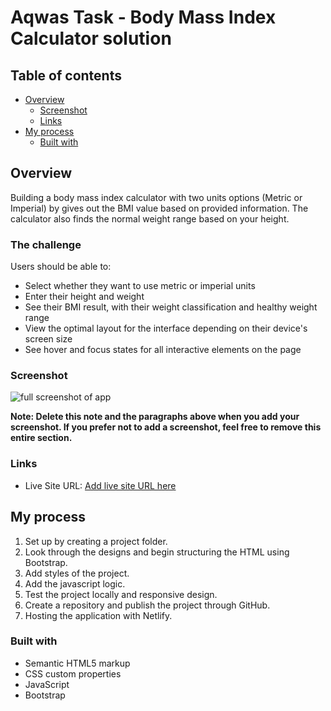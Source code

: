 # Aqwas Task - Body Mass Index Calculator solution

## Table of contents

- [Overview](#overview)
  - [Screenshot](#screenshot)
  - [Links](#links)
- [My process](#my-process)
  - [Built with](#built-with)

## Overview

Building a body mass index calculator with two units options (Metric or Imperial) by gives out the BMI value based on provided information. The calculator also finds the normal weight range based on your height.

### The challenge

Users should be able to:

- Select whether they want to use metric or imperial units
- Enter their height and weight
- See their BMI result, with their weight classification and healthy weight range
- View the optimal layout for the interface depending on their device's screen size
- See hover and focus states for all interactive elements on the page

### Screenshot

![full screenshot of app](./assets/images/projectScreenshot.jpg)

**Note: Delete this note and the paragraphs above when you add your screenshot. If you prefer not to add a screenshot, feel free to remove this entire section.**

### Links

- Live Site URL: [Add live site URL here](https://your-live-site-url.com)

## My process

1. Set up by creating a project folder.
1. Look through the designs and begin structuring the HTML using Bootstrap.
3. Add styles of the project.
4. Add the javascript logic.
5. Test the project locally and responsive design.
6. Create a repository and publish the project through GitHub.
7. Hosting the application with Netlify.


### Built with

- Semantic HTML5 markup
- CSS custom properties
- JavaScript
- Bootstrap
